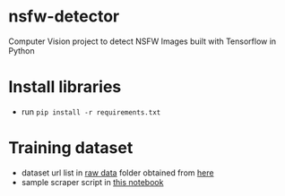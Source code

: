 # nsfw-detector
Computer Vision project to detect NSFW Images built with Tensorflow in Python

# Install libraries
* run ```pip install -r requirements.txt```

# Training dataset
* dataset url list in [raw data](https://github.com/dsprabowo/nsfw-detector/tree/main/raw_data) folder obtained from [here](https://github.com/alex000kim/nsfw_data_scraper)
* sample scraper script in [this notebook](https://github.com/dsprabowo/nsfw-detector/blob/main/nsfw_python_scraper.ipynb)